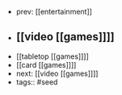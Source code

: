 - prev: [[entertainment]]
- [[video [[games]]]]
	-
- [[tabletop [[games]]]]
- [[card [[games]]]]
- next: [[video [[games]]]]
- tags:: #seed